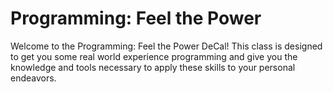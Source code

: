 Programming: Feel the Power
==========================

Welcome to the Programming: Feel the Power DeCal! This class is designed to get you some real world experience programming and give you the knowledge and tools necessary to apply these skills to your personal endeavors.
